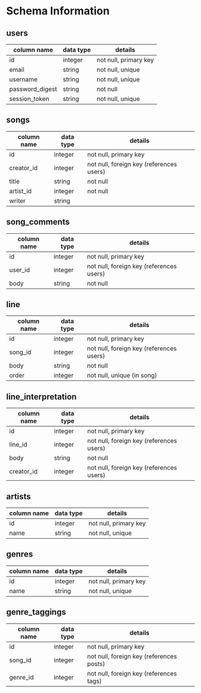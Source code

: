 # Schema Information

## users
column name     | data type | details
----------------|-----------|-----------------------
id              | integer   | not null, primary key
email           | string    | not null, unique
username        | string    | not null, unique
password_digest | string    | not null
session_token   | string    | not null, unique

## songs
column name | data type | details
------------|-----------|-----------------------
id          | integer   | not null, primary key
creator_id  | integer   | not null, foreign key (references users)
title       | string    | not null
artist_id   | integer   | not null
writer      | string    |

## song_comments
column name | data type | details
------------|-----------|-----------------------
id          | integer   | not null, primary key
user_id     | integer   | not null, foreign key (references users)
body        | string    | not null

## line
column name | data type | details
------------|-----------|-----------------------
id          | integer   | not null, primary key
song_id     | integer   | not null, foreign key (references users)
body        | string    | not null
order       | integer   | not null, unique (in song)

## line_interpretation
column name | data type | details
------------|-----------|-----------------------
id          | integer   | not null, primary key
line_id     | integer   | not null, foreign key (references users)
body        | string    | not null
creator_id  | integer   | not null, foreign key (references users)

## artists
column name | data type | details
------------|-----------|-----------------------
id          | integer   | not null, primary key
name        | string    | not null, unique

## genres
column name | data type | details
------------|-----------|-----------------------
id          | integer   | not null, primary key
name        | string    | not null, unique

## genre_taggings
column name | data type | details
------------|-----------|-----------------------
id          | integer   | not null, primary key
song_id     | integer   | not null, foreign key (references posts)
genre_id    | integer   | not null, foreign key (references tags)
